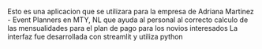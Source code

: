 Esto es una aplicacion que se utilizara para la empresa de Adriana Martinez - Event Planners en MTY, NL
que ayuda al personal al correcto calculo de las mensualidades para el plan de pago para los novios interesados
La interfaz fue desarrollada con streamlit y utiliza python

